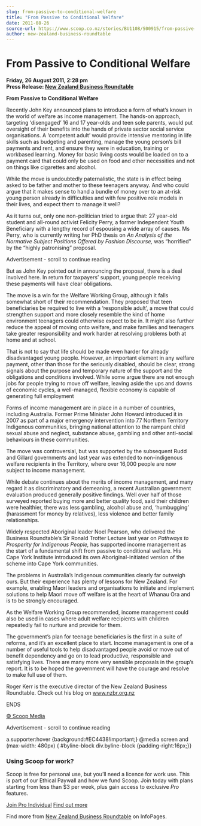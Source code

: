 ```yaml
---
slug: from-passive-to-conditional-welfare
title: "From Passive to Conditional Welfare"
date: 2011-08-26
source-url: https://www.scoop.co.nz/stories/BU1108/S00915/from-passive-to-conditional-welfare.htm
author: new-zealand-business-roundtable
---
```

From Passive to Conditional Welfare
===================================

**Friday, 26 August 2011, 2:28 pm**  
**Press Release: [New Zealand Business Roundtable](https://info.scoop.co.nz/New_Zealand_Business_Roundtable)**

**From Passive to Conditional Welfare**

Recently John Key announced plans to introduce a form of what’s known in the world of welfare as income management. The hands-on approach, targeting ‘disengaged’ 16 and 17 year-olds and teen sole parents, would put oversight of their benefits into the hands of private sector social service organisations. A ‘competent adult’ would provide intensive mentoring in life skills such as budgeting and parenting, manage the young person’s bill payments and rent, and ensure they were in education, training or workbased learning. Money for basic living costs would be loaded on to a payment card that could only be used on food and other necessities and not on things like cigarettes and alcohol.

While the move is undoubtedly paternalistic, the state is in effect being asked to be father and mother to these teenagers anyway. And who could argue that it makes sense to hand a bundle of money over to an at-risk young person already in difficulties and with few positive role models in their lives, and expect them to manage it well?

As it turns out, only one non-politician tried to argue that: 27 year-old student and all-round activist Felicity Perry, a former Independent Youth Beneficiary with a lengthy record of espousing a wide array of causes. Ms Perry, who is currently writing her PhD thesis on _An Analysis of the_ _Normative Subject Positions Offered by Fashion Discourse,_ was “horrified” by the “highly patronising” proposal.

Advertisement - scroll to continue reading





But as John Key pointed out in announcing the proposal, there is a deal involved here. In return for taxpayers’ support, young people receiving these payments will have clear obligations.

The move is a win for the Welfare Working Group, although it falls somewhat short of their recommendation. They proposed that teen beneficiaries be required to live with a ‘responsible adult’, a move that could strengthen support and more closely resemble the kind of home environment teenagers could otherwise expect to be in. It might also further reduce the appeal of moving onto welfare, and make families and teenagers take greater responsibility and work harder at resolving problems both at home and at school.

That is not to say that life should be made even harder for already disadvantaged young people. However, an important element in any welfare payment, other than those for the seriously disabled, should be clear, strong signals about the purpose and temporary nature of the support and the obligations and conditions involved. While some argue there are not enough jobs for people trying to move off welfare, leaving aside the ups and downs of economic cycles, a well-managed, flexible economy is capable of generating full employment

Forms of income management are in place in a number of countries, including Australia. Former Prime Minister John Howard introduced it in 2007 as part of a major emergency intervention into 77 Northern Territory Indigenous communities, bringing national attention to the rampant child sexual abuse and neglect, substance abuse, gambling and other anti-social behaviours in these communities.

The move was controversial, but was supported by the subsequent Rudd and Gillard governments and last year was extended to non-indigenous welfare recipients in the Territory, where over 16,000 people are now subject to income management.

While debate continues about the merits of income management, and many regard it as discriminatory and demeaning, a recent Australian government evaluation produced generally positive findings. Well over half of those surveyed reported buying more and better quality food, said their children were healthier, there was less gambling, alcohol abuse and, ‘humbugging’ (harassment for money by relatives), less violence and better family relationships.

Widely respected Aboriginal leader Noel Pearson, who delivered the Business Roundtable’s Sir Ronald Trotter Lecture last year on _Pathways to_ _Prosperity for Indigenous People,_ has supported income management as the start of a fundamental shift from passive to conditional welfare. His Cape York Institute introduced its own Aboriginal-initiated version of the scheme into Cape York communities.

The problems in Australia’s Indigenous communities clearly far outweigh ours. But their experience has plenty of lessons for New Zealand. For example, enabling Maori leaders and organisations to initiate and implement solutions to help Maori move off welfare is at the heart of Whanau Ora and is to be strongly encouraged.

As the Welfare Working Group recommended, income management could also be used in cases where adult welfare recipients with children repeatedly fail to nurture and provide for them.

The government’s plan for teenage beneficiaries is the first in a suite of reforms, and it’s an excellent place to start. Income management is one of a number of useful tools to help disadvantaged people avoid or move out of benefit dependency and go on to lead productive, responsible and satisfying lives. There are many more very sensible proposals in the group’s report. It is to be hoped the government will have the courage and resolve to make full use of them.

Roger Kerr is the executive director of the New Zealand Business Roundtable. Check out his blog on www.nzbr.org.nz

ENDS

[© Scoop Media](http://www.scoop.co.nz/about/terms.html)  

Advertisement - scroll to continue reading



a.supporter:hover {background:#EC4438!important;} @media screen and (max-width: 480px) { #byline-block div.byline-block {padding-right:16px;}}

### Using Scoop for work?

Scoop is free for personal use, but you’ll need a licence for work use. This is part of our Ethical Paywall and how we fund Scoop. Join today with plans starting from less than $3 per week, plus gain access to exclusive _Pro_ features.  
  
[Join Pro Individual](https://pro.scoop.co.nz/Individual/?from=ProIn24) [Find out more](https://pro.scoop.co.nz/using-scoop-for-work/?from=ProIn24)

Find more from [New Zealand Business Roundtable](https://info.scoop.co.nz/New_Zealand_Business_Roundtable) on InfoPages.